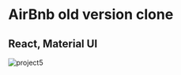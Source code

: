 # AirBnb old version clone

## React, Material UI


![project5](https://user-images.githubusercontent.com/51530302/173195473-1da5465f-cf5c-4277-bec8-6117ff92e276.png)

